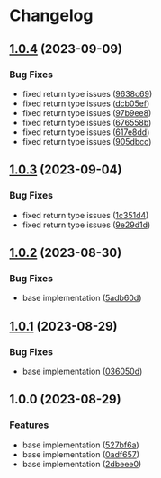 # Changelog

## [1.0.4](https://github.com/wakflo/wakflo-go/compare/v1.0.3...v1.0.4) (2023-09-09)


### Bug Fixes

* fixed return type issues ([9638c69](https://github.com/wakflo/wakflo-go/commit/9638c695e4718dfc7845b1a3e80af6386f53104a))
* fixed return type issues ([dcb05ef](https://github.com/wakflo/wakflo-go/commit/dcb05ef3e1408884054006f1020e195c40ccb7a7))
* fixed return type issues ([97b9ee8](https://github.com/wakflo/wakflo-go/commit/97b9ee852c3fd5e465889d3baad5984a0f15c713))
* fixed return type issues ([676558b](https://github.com/wakflo/wakflo-go/commit/676558b3be2b6464e1972b53898b838989ba7cf6))
* fixed return type issues ([617e8dd](https://github.com/wakflo/wakflo-go/commit/617e8dd1e271b1332240412f8085c2ca4e94f704))
* fixed return type issues ([905dbcc](https://github.com/wakflo/wakflo-go/commit/905dbcc64001b33740a3a55bb5297c49ddfb2d62))

## [1.0.3](https://github.com/wakflo/wakflo-go/compare/v1.0.2...v1.0.3) (2023-09-04)


### Bug Fixes

* fixed return type issues ([1c351d4](https://github.com/wakflo/wakflo-go/commit/1c351d48d1ec5981f82d94faf54774a641561fd6))
* fixed return type issues ([9e29d1d](https://github.com/wakflo/wakflo-go/commit/9e29d1dc7606972fb729b6d8213c967ca9a2c1c4))

## [1.0.2](https://github.com/wakflo/wakflo-go/compare/v1.0.1...v1.0.2) (2023-08-30)


### Bug Fixes

* base implementation ([5adb60d](https://github.com/wakflo/wakflo-go/commit/5adb60d3843500600d71640229c28a51949ad23d))

## [1.0.1](https://github.com/wakflo/wakflo-go/compare/v1.0.0...v1.0.1) (2023-08-29)


### Bug Fixes

* base implementation ([036050d](https://github.com/wakflo/wakflo-go/commit/036050d7b943115704449af502f501bb7f44fbf8))

## 1.0.0 (2023-08-29)


### Features

* base implementation ([527bf6a](https://github.com/wakflo/wakflo-go/commit/527bf6a71591d1357889333f2d7b610b8abb92fc))
* base implementation ([0adf657](https://github.com/wakflo/wakflo-go/commit/0adf657a6bf5656e6b121330f6a459f62e96f5ef))
* base implementation ([2dbeee0](https://github.com/wakflo/wakflo-go/commit/2dbeee0701d345a17a629da8a60dd3ac15e339fd))
